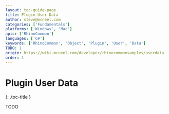 ```yaml
---
layout: toc-guide-page
title: Plugin User Data
author: steve@mcneel.com
categories: ['Fundamentals']
platforms: ['Windows', 'Mac']
apis: ['RhinoCommon']
languages: ['C#']
keywords: ['RhinoCommon', 'Object', 'Plugin', 'User', 'Data']
TODO: 1
origin: https://wiki.mcneel.com/developer/rhinocommonsamples/userdata
order: 1
---
```


# Plugin User Data
{: .toc-title }

TODO
